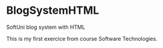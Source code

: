 # BlogSystemHTML
SoftUni blog system with HTML

This is my first exercice from course Software Technologies.
